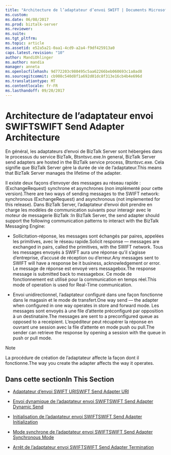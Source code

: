 ```yaml
---
title: "Architecture de l’adaptateur d’envoi SWIFT | Documents Microsoft"
ms.custom: 
ms.date: 06/08/2017
ms.prod: biztalk-server
ms.reviewer: 
ms.suite: 
ms.tgt_pltfrm: 
ms.topic: article
ms.assetid: e52a5a21-0aa1-4cd9-a2a4-f9df425913a0
caps.latest.revision: "10"
author: MandiOhlinger
ms.author: mandia
manager: anneta
ms.openlocfilehash: 9d772203c980495c5aa62266beb060693c1a8ad8
ms.sourcegitcommit: cb908c540d8f1a692d01dc8f313e16cb4b4e696d
ms.translationtype: MT
ms.contentlocale: fr-FR
ms.lasthandoff: 09/20/2017
---
```

# <a name="swift-send-adapter-architecture"></a><span data-ttu-id="6190b-102">Architecture de l’adaptateur envoi SWIFT</span><span class="sxs-lookup"><span data-stu-id="6190b-102">SWIFT Send Adapter Architecture</span></span>
<span data-ttu-id="6190b-103">En général, les adaptateurs d’envoi de BizTalk Server sont hébergées dans le processus du service BizTalk, Btsntsvc.exe.</span><span class="sxs-lookup"><span data-stu-id="6190b-103">In general, BizTalk Server send adapters are hosted in the BizTalk service process, Btsntsvc.exe.</span></span> <span data-ttu-id="6190b-104">Cela signifie que BizTalk Server gère la durée de vie de l’adaptateur.</span><span class="sxs-lookup"><span data-stu-id="6190b-104">This means that BizTalk Server manages the lifetime of the adapter.</span></span>  
  
 <span data-ttu-id="6190b-105">Il existe deux façons d’envoyer des messages au réseau rapide : (ExchangeRequest) synchrone et asynchrones (non implémenté pour cette version).</span><span class="sxs-lookup"><span data-stu-id="6190b-105">There are two ways of sending messages to the SWIFT network: synchronous (ExchangeRequest) and asynchronous (not implemented for this release).</span></span> <span data-ttu-id="6190b-106">Dans BizTalk Server, l’adaptateur d’envoi doit prendre en charge les modèles de communication suivants pour interagir avec le moteur de messagerie BizTalk :</span><span class="sxs-lookup"><span data-stu-id="6190b-106">In BizTalk Server, the send adapter should support the following communication patterns to interact with the BizTalk Messaging Engine:</span></span>  
  
-   <span data-ttu-id="6190b-107">Sollicitation-réponse, les messages sont échangés par paires, appelées les primitives, avec le réseau rapide.</span><span class="sxs-lookup"><span data-stu-id="6190b-107">Solicit response — messages are exchanged in pairs, called the primitives, with the SWIFT network.</span></span> <span data-ttu-id="6190b-108">Tous les messages envoyés à SWIFT aura une réponse qu’il s’agisse d’entreprise, d’accusé de réception ou d’erreur.</span><span class="sxs-lookup"><span data-stu-id="6190b-108">Any messages sent to SWIFT will have a response be it business, acknowledgement or error.</span></span> <span data-ttu-id="6190b-109">Le message de réponse est envoyé vers messagebox.</span><span class="sxs-lookup"><span data-stu-id="6190b-109">The response message is submitted back to messagebox.</span></span> <span data-ttu-id="6190b-110">Ce mode de fonctionnement est utilisé pour la communication en temps réel.</span><span class="sxs-lookup"><span data-stu-id="6190b-110">This mode of operation is used for Real-Time communication.</span></span>  
  
-   <span data-ttu-id="6190b-111">Envoi unidirectionnel, l’adaptateur configuré dans une façon fonctionne dans le magasin et le mode de transfert.</span><span class="sxs-lookup"><span data-stu-id="6190b-111">One way send — the adapter when configured in one way operates in store and forward mode.</span></span> <span data-ttu-id="6190b-112">Les messages sont envoyés à une file d’attente préconfiguré par opposition à un destinataire.</span><span class="sxs-lookup"><span data-stu-id="6190b-112">The messages are sent to a preconfigured queue as opposed to a receipient.</span></span> <span data-ttu-id="6190b-113">L’expéditeur peut récupérer la réponse en ouvrant une session avec la file d’attente en mode push ou pull.</span><span class="sxs-lookup"><span data-stu-id="6190b-113">The sender can retrieve the response by opening a session with the queue in push or pull mode.</span></span>  
  
> [!NOTE]
>  <span data-ttu-id="6190b-114">La procédure de création de l’adaptateur affecte la façon dont il fonctionne.</span><span class="sxs-lookup"><span data-stu-id="6190b-114">The way you create the adapter affects the way it operates.</span></span>  
  
## <a name="in-this-section"></a><span data-ttu-id="6190b-115">Dans cette section</span><span class="sxs-lookup"><span data-stu-id="6190b-115">In This Section</span></span>  
  
-   [<span data-ttu-id="6190b-116">Adaptateur d’envoi SWIFT URI</span><span class="sxs-lookup"><span data-stu-id="6190b-116">SWIFT Send Adapter URI</span></span>](../../adapters-and-accelerators/fileact-interact/swift-send-adapter-uri.md)  
  
-   [<span data-ttu-id="6190b-117">Envoi dynamique de l’adaptateur envoi SWIFT</span><span class="sxs-lookup"><span data-stu-id="6190b-117">SWIFT Send Adapter Dynamic Send</span></span>](../../adapters-and-accelerators/fileact-interact/swift-send-adapter-dynamic-send.md)  
  
-   [<span data-ttu-id="6190b-118">Initialisation de l’adaptateur envoi SWIFT</span><span class="sxs-lookup"><span data-stu-id="6190b-118">SWIFT Send Adapter Initialization</span></span>](../../adapters-and-accelerators/fileact-interact/swift-send-adapter-initialization.md)  
  
-   [<span data-ttu-id="6190b-119">Mode synchrone de l’adaptateur envoi SWIFT</span><span class="sxs-lookup"><span data-stu-id="6190b-119">SWIFT Send Adapter Synchronous Mode</span></span>](../../adapters-and-accelerators/fileact-interact/swift-send-adapter-synchronous-mode.md)  
  
-   [<span data-ttu-id="6190b-120">Arrêt de l’adaptateur envoi SWIFT</span><span class="sxs-lookup"><span data-stu-id="6190b-120">SWIFT Send Adapter Termination</span></span>](../../adapters-and-accelerators/fileact-interact/swift-send-adapter-termination.md)